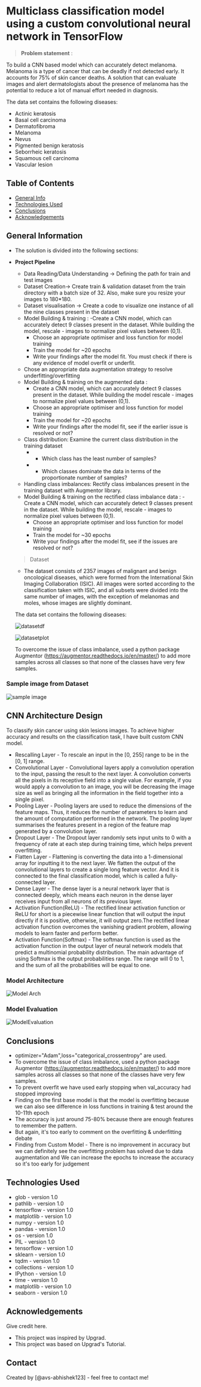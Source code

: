 # Multiclass classification model using a custom convolutional neural network in TensorFlow
> **Problem statement** : 

To build a CNN based model which can accurately detect melanoma. Melanoma is a type of cancer that can be deadly if not detected early. It accounts for 75% of skin cancer deaths. A solution that can evaluate images and alert dermatologists about the presence of melanoma has the potential to reduce a lot of manual effort needed in diagnosis.

The data set contains the following diseases:

* Actinic keratosis
* Basal cell carcinoma
* Dermatofibroma
* Melanoma
* Nevus
* Pigmented benign keratosis
* Seborrheic keratosis
* Squamous cell carcinoma
* Vascular lesion
## Table of Contents
* [General Info](#general-information)
* [Technologies Used](#technologies-used)
* [Conclusions](#conclusions)
* [Acknowledgements](#acknowledgements)

<!-- You can include any other section that is pertinent to your problem -->

## General Information
- The solution is divided into the following sections:
- **Project Pipeline**
    - Data Reading/Data Understanding → Defining the path for train and test images 
    - Dataset Creation→ Create train & validation dataset from the train directory with a batch size of 32. Also, make  sure you resize your images to 180*180.
    - Dataset visualisation → Create a code to visualize one instance of all the nine classes present in the dataset 
    - Model Building & training : 
        -Create a CNN model, which can accurately detect 9 classes present in the dataset. While building the model, rescale - images to normalize pixel values between (0,1).
        - Choose an appropriate optimiser and loss function for model training
        - Train the model for ~20 epochs
        - Write your findings after the model fit. You must check if there is any evidence of model overfit or underfit.
    - Chose an appropriate data augmentation strategy to resolve underfitting/overfitting 
    - Model Building & training on the augmented data :
        - Create a CNN model, which can accurately detect 9 classes present in the dataset. While building the model rescale - images to normalize pixel values between (0,1).
        - Choose an appropriate optimiser and loss function for model training
        - Train the model for ~20 epochs
        - Write your findings after the model fit, see if the earlier issue is resolved or not?
    - Class distribution: Examine the current class distribution in the training dataset 
        - - Which class has the least number of samples?
        - - Which classes dominate the data in terms of the proportionate number of samples?
    - Handling class imbalances: Rectify class imbalances present in the training dataset with Augmentor library.
    - Model Building & training on the rectified class imbalance data :
        -Create a CNN model, which can accurately detect 9 classes present in the dataset. While building the model, rescale - images to normalize pixel values between (0,1).
        - Choose an appropriate optimiser and loss function for model training
        - Train the model for ~30 epochs
        - Write your findings after the model fit, see if the issues are resolved or not?
    > Dataset
    - The dataset consists of 2357 images of malignant and benign oncological diseases, which were formed from the International Skin Imaging Collaboration (ISIC). All images were sorted according to the classification taken with ISIC, and all subsets were divided into the same number of images, with the exception of melanomas and moles, whose images are slightly dominant.

    The data set contains the following diseases:

    ![datasetdf](https://github.com/kshitij-raj/Melanoma-Skin-Cancer-Detection/blob/f143d178495ec6490ce2ee18c4cbbfb2e1388cea/Readme_images/Datasetdf.png)

    ![datasetplot](https://github.com/kshitij-raj/Melanoma-Skin-Cancer-Detection/blob/f143d178495ec6490ce2ee18c4cbbfb2e1388cea/Readme_images/DatasetPlot.png)

    To overcome the issue of class imbalance, used a python package  Augmentor (https://augmentor.readthedocs.io/en/master/) to add more samples across all classes so that none of the classes have very few samples.

<!-- You don't have to answer all the questions - just the ones relevant to your project. -->

### Sample image from Dataset

![sample image](https://github.com/kshitij-raj/Melanoma-Skin-Cancer-Detection/blob/b43daf05e84626d3796321e79caeb2f6f8179346/Readme_images/Samleimagefromdataset.png)

## CNN Architecture Design
To classify skin cancer using skin lesions images. To achieve higher accuracy and results on the classification task, I have built custom CNN model.

- Rescalling Layer - To rescale an input in the [0, 255] range to be in the [0, 1] range.
- Convolutional Layer - Convolutional layers apply a convolution operation to the input, passing the result to the next layer. A convolution converts all the pixels in its receptive field into a single value. For example, if you would apply a convolution to an image, you will be decreasing the image size as well as bringing all the information in the field together into a single pixel. 
- Pooling Layer - Pooling layers are used to reduce the dimensions of the feature maps. Thus, it reduces the number of parameters to learn and the amount of computation performed in the network. The pooling layer summarises the features present in a region of the feature map generated by a convolution layer.
- Dropout Layer - The Dropout layer randomly sets input units to 0 with a frequency of rate at each step during training time, which helps prevent overfitting.
- Flatten Layer - Flattening is converting the data into a 1-dimensional array for inputting it to the next layer. We flatten the output of the convolutional layers to create a single long feature vector. And it is connected to the final classification model, which is called a fully-connected layer.
- Dense Layer - The dense layer is a neural network layer that is connected deeply, which means each neuron in the dense layer receives input from all neurons of its previous layer.
- Activation Function(ReLU) - The rectified linear activation function or ReLU for short is a piecewise linear function that will output the input directly if it is positive, otherwise, it will output zero.The rectified linear activation function overcomes the vanishing gradient problem, allowing models to learn faster and perform better.
- Activation Function(Softmax) - The softmax function is used as the activation function in the output layer of neural network models that predict a multinomial probability distribution. The main advantage of using Softmax is the output probabilities range. The range will 0 to 1, and the sum of all the probabilities will be equal to one.

### Model Architecture
![Model Arch](https://github.com/kshitij-raj/Melanoma-Skin-Cancer-Detection/blob/d8b2ca8cc296af14ab9aa7a6def31a7efc86271b/Readme_images/ModelLayer.png)

### Model Evaluation
![ModelEvaluation](https://github.com/kshitij-raj/Melanoma-Skin-Cancer-Detection/blob/7e7a17d3c891bf12be42385979168135775654c4/Readme_images/ModelEvaluation.png)

## Conclusions
- optimizer="Adam",loss="categorical_crossentropy" are used.
- To overcome the issue of class imbalance, used a python package Augmentor (https://augmentor.readthedocs.io/en/master/) to add more samples across all classes so that none of the classes have very few samples.
- To prevent overfit we have used early stopping when val_accuracy had stopped improving
- Finding on the first base model is that the model is overfitting because we can also see difference in loss functions in training & test around the 10-11th epoch
- The accuracy is just around 75-80% because there are enough features to remember the pattern.
- But again, it's too early to comment on the overfitting & underfitting debate
- Finding from Custom Model - There is no improvement in accuracy but we can definitely see the overfitting problem has solved due to data augmentation and We can increase the epochs to increase the accuracy so it's too early for judgement

<!-- You don't have to answer all the questions - just the ones relevant to your project. -->


## Technologies Used


- glob - version 1.0
- pathlib - version 1.0
- tensorflow - version 1.0
- matplotlib - version 1.0
- numpy - version 1.0
- pandas - version 1.0
- os - version 1.0
- PIL - version 1.0
- tensorflow - version 1.0
- sklearn - version 1.0
- tqdm - version 1.0
- collections - version 1.0
- IPython - version 1.0
- time - version 1.0
- matplotlib - version 1.0
- seaborn - version 1.0
<!-- As the libraries versions keep on changing, it is recommended to mention the version of library used in this project -->

## Acknowledgements
Give credit here.
- This project was inspired by Upgrad.
- This project was based on Upgrad's Tutorial.


## Contact
Created by [@avs-abhishek123] - feel free to contact me!


<!-- Optional -->
<!-- ## License -->
<!-- This project is open source and available under the [... License](). -->

<!-- You don't have to include all sections - just the one's relevant to your project -->
